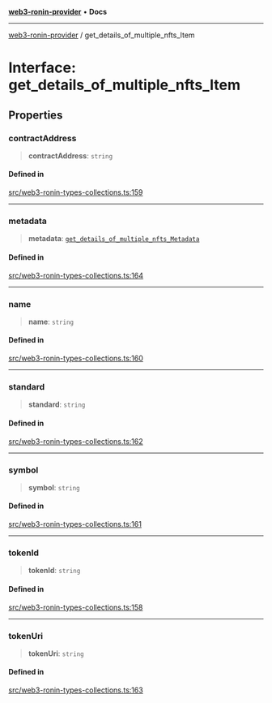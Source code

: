 [**web3-ronin-provider**](../README.md) • **Docs**

***

[web3-ronin-provider](../globals.md) / get\_details\_of\_multiple\_nfts\_Item

# Interface: get\_details\_of\_multiple\_nfts\_Item

## Properties

### contractAddress

> **contractAddress**: `string`

#### Defined in

[src/web3-ronin-types-collections.ts:159](https://github.com/chuacw/web3-ronin-provider/blob/7646ce38176c1dab59363eef0869f2efa34d498b/src/web3-ronin-types-collections.ts#L159)

***

### metadata

> **metadata**: [`get_details_of_multiple_nfts_Metadata`](get_details_of_multiple_nfts_Metadata.md)

#### Defined in

[src/web3-ronin-types-collections.ts:164](https://github.com/chuacw/web3-ronin-provider/blob/7646ce38176c1dab59363eef0869f2efa34d498b/src/web3-ronin-types-collections.ts#L164)

***

### name

> **name**: `string`

#### Defined in

[src/web3-ronin-types-collections.ts:160](https://github.com/chuacw/web3-ronin-provider/blob/7646ce38176c1dab59363eef0869f2efa34d498b/src/web3-ronin-types-collections.ts#L160)

***

### standard

> **standard**: `string`

#### Defined in

[src/web3-ronin-types-collections.ts:162](https://github.com/chuacw/web3-ronin-provider/blob/7646ce38176c1dab59363eef0869f2efa34d498b/src/web3-ronin-types-collections.ts#L162)

***

### symbol

> **symbol**: `string`

#### Defined in

[src/web3-ronin-types-collections.ts:161](https://github.com/chuacw/web3-ronin-provider/blob/7646ce38176c1dab59363eef0869f2efa34d498b/src/web3-ronin-types-collections.ts#L161)

***

### tokenId

> **tokenId**: `string`

#### Defined in

[src/web3-ronin-types-collections.ts:158](https://github.com/chuacw/web3-ronin-provider/blob/7646ce38176c1dab59363eef0869f2efa34d498b/src/web3-ronin-types-collections.ts#L158)

***

### tokenUri

> **tokenUri**: `string`

#### Defined in

[src/web3-ronin-types-collections.ts:163](https://github.com/chuacw/web3-ronin-provider/blob/7646ce38176c1dab59363eef0869f2efa34d498b/src/web3-ronin-types-collections.ts#L163)
